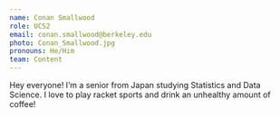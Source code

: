 ```yaml
---
name: Conan Smallwood
role: UCS2
email: conan.smallwood@berkeley.edu
photo: Conan_Smallwood.jpg
pronouns: He/Him
team: Content
---
```

Hey everyone! I’m a senior from Japan studying Statistics and Data Science. I love to play racket sports and drink an unhealthy amount of coffee!
